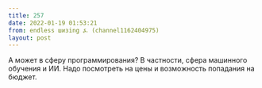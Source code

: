```yaml
---
title: 257
date: 2022-01-19 01:53:21
from: endless шизing ⍼ (channel1162404975)
layout: post
---
```


А может в сферу программирования? В частности, сфера машинного обучения и ИИ. 
Надо посмотреть на цены и возможность попадания на бюджет.
